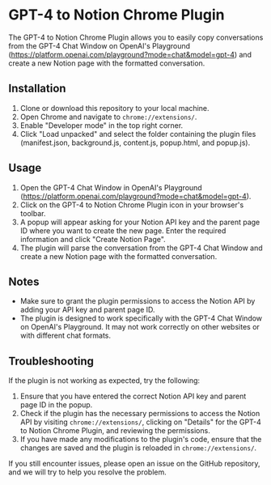# GPT-4 to Notion Chrome Plugin

The GPT-4 to Notion Chrome Plugin allows you to easily copy conversations from the GPT-4 Chat Window on OpenAI's Playground (https://platform.openai.com/playground?mode=chat&model=gpt-4) and create a new Notion page with the formatted conversation.

## Installation

1. Clone or download this repository to your local machine.
2. Open Chrome and navigate to `chrome://extensions/`.
3. Enable "Developer mode" in the top right corner.
4. Click "Load unpacked" and select the folder containing the plugin files (manifest.json, background.js, content.js, popup.html, and popup.js).

## Usage

1. Open the GPT-4 Chat Window in OpenAI's Playground (https://platform.openai.com/playground?mode=chat&model=gpt-4).
2. Click on the GPT-4 to Notion Chrome Plugin icon in your browser's toolbar.
3. A popup will appear asking for your Notion API key and the parent page ID where you want to create the new page. Enter the required information and click "Create Notion Page".
4. The plugin will parse the conversation from the GPT-4 Chat Window and create a new Notion page with the formatted conversation.

## Notes

- Make sure to grant the plugin permissions to access the Notion API by adding your API key and parent page ID.
- The plugin is designed to work specifically with the GPT-4 Chat Window on OpenAI's Playground. It may not work correctly on other websites or with different chat formats.

## Troubleshooting

If the plugin is not working as expected, try the following:

1. Ensure that you have entered the correct Notion API key and parent page ID in the popup.
2. Check if the plugin has the necessary permissions to access the Notion API by visiting `chrome://extensions/`, clicking on "Details" for the GPT-4 to Notion Chrome Plugin, and reviewing the permissions.
3. If you have made any modifications to the plugin's code, ensure that the changes are saved and the plugin is reloaded in `chrome://extensions/`.

If you still encounter issues, please open an issue on the GitHub repository, and we will try to help you resolve the problem.